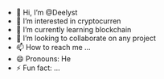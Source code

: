 - 👋 Hi, I’m @Deelyst
- 👀 I’m interested in cryptocurren
- 🌱 I’m currently learning blockchain
- 💞️ I’m looking to collaborate on any project
- 📫 How to reach me ...
- 😄 Pronouns: He
- ⚡ Fun fact: ...

<!---
Deelyst/Deelyst is a ✨ special ✨ repository because its `README.md` (this file) appears on your GitHub profile.
You can click the Preview link to take a look at your changes.
--->
